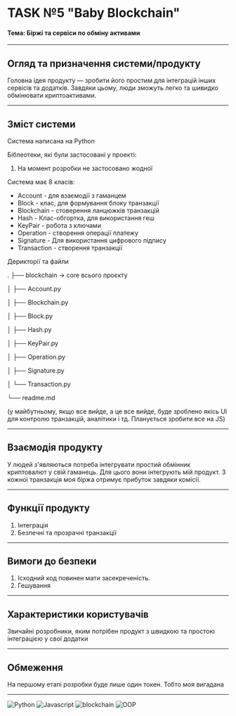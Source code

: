 # TASK №5 "Baby Blockchain"
#### Тема: Біржі та сервіси по обміну активами

---
## Огляд та призначення системи/продукту 

Головна ідея продукту — зробити його простим для інтеграцій інших сервісів та додатків. Завдяки цьому, люди зможуть легко та шивидко обмінювати криптоактивами.

---
## Зміст системи 

Система написана на Python

Біблеотеки, які були застосовані у проекті:

1. На момент розробки не застосовано жодної

Система має 8 класів:
- Account - для взаємодії з гаманцем
- Block - клас, для формування блоку транзакції
- Blockchain - стоверення ланцюжків транзакцій  
- Hash - Клас-обгортка, для використання геш
- KeyPair - робота з ключами
- Operation - створення операції платежу
- Signature - Для використання цифрового підпису
- Transaction - створення транзакції

Дерикторії та файли

.
├── blockchain -> core всього проєкту 

│   ├── Account.py

│   ├── Blockchain.py

│   ├── Block.py

│   ├── Hash.py

│   ├── KeyPair.py

│   ├── Operation.py

│   ├── Signature.py

│   └── Transaction.py

└── readme.md


(у майбутньому, якщо все вийде, а це все вийде, буде зроблено якісь UI для контролю транзакцій, аналітики і тд. Планується зробити все на JS)

---
## Взаємодія продукту

У людей з'являються потреба інтегрувати простий обмінник криптовалют у свій гаманець. Для цього вони інтегрують мій продукт. З кожної транзакція моя біржа отримує прибуток завдяки комісії. 


---
## Функції продукту

1. Інтеграція 
2. Безпечні та прозрачні транзакції

---
## Вимоги до безпеки

1. Ісходний код повинен мати засекреченість. 
2. Гешування

---
## Характеристики користувачів

Звичайні розробники, яким потрібен продукт з швидкою та простою інтеграцією у свої додатки

---
## Обмеження

На першому етапі розробки буде лише один токен. Тобто моя вигадана  

---
![Python](https://img.shields.io/badge/-Python-090909?style=for-the-badge&logo=Python) ![Javascript](https://img.shields.io/badge/-Javascript-090909?style=for-the-badge&logo=Javascript) ![blockchain](https://img.shields.io/badge/-blockchain-090909?style=for-the-badge&logo=blockchain) ![OOP](https://img.shields.io/badge/-OOP-090909?style=for-the-badge&logo=OOP) 

